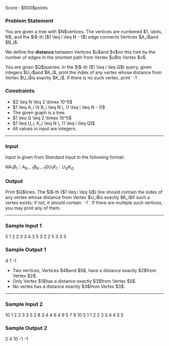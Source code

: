
<div>

<span>

<span>

<p>
Score : $500$points
</p>

<div>

<section>

### **Problem Statement**

<p>
You are given a tree with $N$vertices.  The vertices are numbered $1, \dots, N$, and the $i$-th ($1 \leq i \leq N - 1$) edge connects Vertices $A_i$and $B_i$.
</p>

<p>
We define the 
<strong>
distance
</strong>
between Vertices $u$and $v$on this tree by the number of edges in the shortest path from Vertex $u$to Vertex $v$.
</p>

<p>
You are given $Q$queries.  In the $i$-th ($1 \leq i \leq Q$) query, given integers $U_i$and $K_i$, print the index of any vertex whose distance from Vertex $U_i$is exactly $K_i$.  If there is no such vertex, print `-1`.
</p>

</section>

</div>

<div>

<section>

### **Constraints**

<ul>

<li>
$2 \leq N \leq 2 \times 10^5$
</li>

<li>
$1 \leq A_i \lt B_i \leq N \, (1 \leq i \leq N - 1)$
</li>

<li>
The given graph is a tree.
</li>

<li>
$1 \leq Q \leq 2 \times 10^5$
</li>

<li>
$1 \leq U_i, K_i \leq N \, (1 \leq i \leq Q)$
</li>

<li>
All values in input are integers.
</li>

</ul>

</section>

</div>

---

<div>

<div>

<section>

### **Input**

<p>
Input is given from Standard Input in the following format:
</p>

<div>

$N$$A_1$$B_1$$\vdots$$A_{N-1}$$B_{N-1}$$Q$$U_1$$K_1$$\vdots$$U_Q$$K_Q$
</div>

</section>

</div>

<div>

<section>

### **Output**

<p>
Print $Q$lines.  The $i$-th ($1 \leq i \leq Q$) line should contain the index of any vertex whose distance from Vertex $U_i$is exactly $K_i$if such a vertex exists; if not, it should contain `-1`.  If there are multiple such vertices, you may print any of them.
</p>

</section>

</div>

</div>

---

<div>

<section>

### **Sample Input 1**

<div>

5
1 2
2 3
3 4
3 5
3
2 2
5 3
3 3

</div>

</section>

</div>

<div>

<section>

### **Sample Output 1**

<div>

4
1
-1

</div>

<ul>

<li>
Two vertices, Vertices $4$and $5$, have a distance exactly $2$from Vertex $2$.
</li>

<li>
Only Vertex $1$has a distance exactly $3$from Vertex $5$.
</li>

<li>
No vertex has a distance exactly $3$from Vertex $3$.
</li>

</ul>

</section>

</div>

---

<div>

<section>

### **Sample Input 2**

<div>

10
1 2
2 3
3 5
2 8
3 4
4 6
4 9
5 7
9 10
5
1 1
2 2
3 3
4 4
5 5

</div>

</section>

</div>

<div>

<section>

### **Sample Output 2**

<div>

2
4
10
-1
-1

</div>

</section>

</div>

</span>

</span>

</div>
